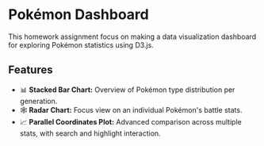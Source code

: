 # Pokémon Dashboard

This homework assignment focus on making a data visualization dashboard for exploring Pokémon statistics using D3.js.

## Features

- 📊 **Stacked Bar Chart:** Overview of Pokémon type distribution per generation.
- 🕸 **Radar Chart:** Focus view on an individual Pokémon's battle stats.
- 📈 **Parallel Coordinates Plot:** Advanced comparison across multiple stats, with search and highlight interaction.

